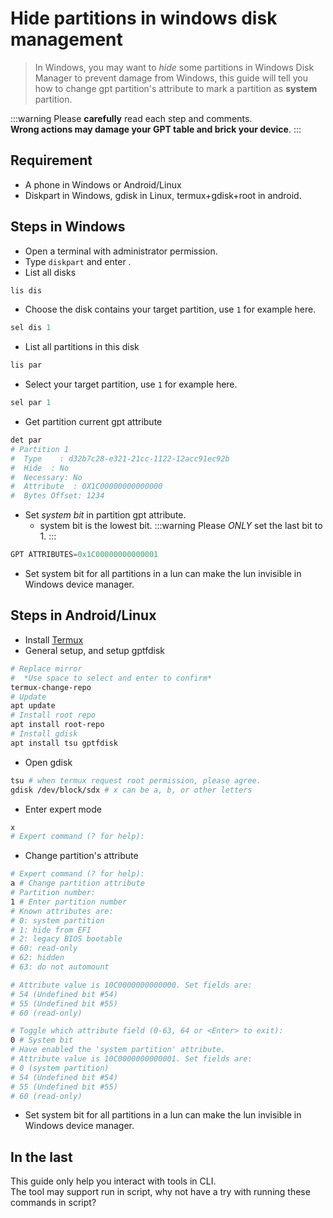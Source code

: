 # Hide partitions in windows disk management
> In Windows, you may want to *hide* some partitions
> in Windows Disk Manager to prevent damage from Windows,
> this guide will tell you how to change gpt partition's
> attribute to mark a  partition as **system** partition.  

:::warning
Please **carefully** read each step and comments.  
**Wrong actions may damage your GPT table and brick your device**.
:::

## Requirement
- A phone in Windows or Android/Linux
- Diskpart in Windows, gdisk in Linux, termux+gdisk+root in android.

## Steps in Windows
- Open a terminal with administrator permission.
- Type `diskpart` and enter .
- List all disks
```powershell
lis dis
```
- Choose the disk contains your target partition, use `1` for example here.
```powershell
sel dis 1
```
- List all partitions in this disk
```powershell
lis par
```
- Select your target partition, use `1` for example here.
```powershell
sel par 1
```
- Get partition current gpt attribute
```powershell
det par
# Partition 1
#  Type    : d32b7c28-e321-21cc-1122-12acc91ec92b
#  Hide  : No
#  Necessary: No
#  Attribute  : 0X1C00000000000000
#  Bytes Offset: 1234
```
- Set *system bit* in partition gpt attribute.
  + system bit is the lowest bit.
:::warning
Please *ONLY* set the last bit to 1.
:::
```powershell
GPT ATTRIBUTES=0x1C00000000000001
```
- Set system bit for all partitions in a lun can make the lun invisible in Windows device manager.

## Steps in Android/Linux
- Install [Termux](https://github.com/termux/termux-app/releases)
- General setup, and setup gptfdisk
```bash
# Replace mirror
#  *Use space to select and enter to confirm*
termux-change-repo 
# Update
apt update
# Install root repo
apt install root-repo
# Install gdisk
apt install tsu gptfdisk
```
- Open gdisk
```bash
tsu # when termux request root permission, please agree.
gdisk /dev/block/sdx # x can be a, b, or other letters
```
- Enter expert mode
```bash
x
# Expert command (? for help):
```
- Change partition's attribute
```bash
# Expert command (? for help): 
a # Change partition attribute
# Partition number:
1 # Enter partition number
# Known attributes are:
# 0: system partition
# 1: hide from EFI
# 2: legacy BIOS bootable
# 60: read-only
# 62: hidden
# 63: do not automount

# Attribute value is 10C0000000000000. Set fields are:
# 54 (Undefined bit #54)
# 55 (Undefined bit #55)
# 60 (read-only)

# Toggle which attribute field (0-63, 64 or <Enter> to exit): 
0 # System bit
# Have enabled the 'system partition' attribute.
# Attribute value is 10C0000000000001. Set fields are:
# 0 (system partition)
# 54 (Undefined bit #54)
# 55 (Undefined bit #55)
# 60 (read-only)
```
- Set system bit for all partitions in a lun can make the lun invisible in Windows device manager.

## In the last
This guide only help you interact with tools in CLI.  
The tool may support run in script, why not have a try with running these commands in script?